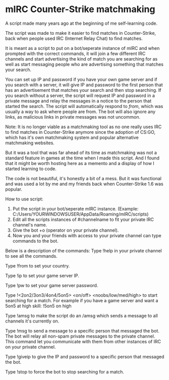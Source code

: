 # mIRC Counter-Strike matchmaking

A script made many years ago at the beginning of me self-learning code.

The script was made to make it easier to find matches in Counter-Strike, back when people used IRC (Internet Relay Chat) to find matches.

It is meant as a script to put on a bot/seperate instance of mIRC and when prompted with the correct commands, it will join a few different IRC channels and start advertising the kind of match you are searching for as well as start messaging people who are advertising something that matches your search. 

You can set up IP and password if you have your own game server and if you search with a server, it will give IP and password to the first person that has an advertisement that matches your search and then stop searching. If you search without a server, the script will request IP and password in a private message and relay the messages in a notice to the person that started the search. The script will automatically respond to *from*, which was usually a way to ask where people are from.
The bot will also ignore any links, as malicious links in private messages was not uncommon.

Note: It is no longer viable as a matchmaking tool as no one really uses IRC to find matches in Counter-Strike anymore since the adoption of CS:GO, which has it's own matchmaking system and popular alternative matchmaking websites.

But it was a tool that was far ahead of its time as matchmaking was not a standard feature in games at the time when I made this script. And I found that it might be worth hosting here as a memento and a display of how I started learning to code.

The code is not beautiful, it's honestly a bit of a mess. 
But it was functional and was used a lot by me and my friends back when Counter-Strike 1.6 was popular.

How to use script:
1. Put the script in your bot/seperate mIRC instance. (Example: C:/Users/YOURWINDOWSUSER/AppData/Roaming/mIRC/scripts)
2. Edit all the scripts instances of #channelname to fit your private IRC channel's name.
3. Give the bot +o (operator on your private channel).
4. Now you and your friends with access to your private channel can type commands to the bot.

Below is a description of the commands:
  Type !help in your private channel to see all the commands.

  Type !from <country> to set your country.

  Type !ip <server IP> to set your game server IP.

  Type !pw <server password> to set your game server password.

  Type !<2on2/3on3/4on4/5on5> <on/off> <noobs/low/med/high> <optional text> to start searching for a match. For example if you have a game server and want a 5on5 at high skill: !5on5 on high

  Type !amsg <text> to make the script do an /amsg which sends a message to all channels it's currently on.

  Type !msg <message number> <text> to send a message to a specific person that messaged the bot. The bot will relay all non-spam private messages to the private channel. This command let you communicate with them from other instances of IRC on your private channel.

  Type !giveip <message number> to give the IP and password to a specific person that messaged the bot.

  Type !stop to force the bot to stop searching for a match.
  
